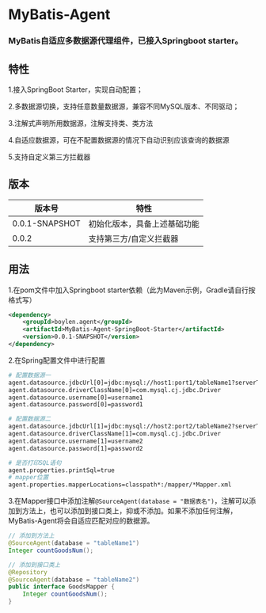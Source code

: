 # **MyBatis-Agent**

### **MyBatis自适应多数据源代理组件，已接入Springboot starter。**

## 特性

1.接入SpringBoot Starter，实现自动配置；

2.多数据源切换，支持任意数量数据源，兼容不同MySQL版本、不同驱动；

3.注解式声明所用数据源，注解支持类、类方法

4.自适应数据源，可在不配置数据源的情况下自动识别应该查询的数据源

5.支持自定义第三方拦截器

## 版本

| 版本号 | 特性 |
| --- | --- |
| 0.0.1-SNAPSHOT | 初始化版本，具备上述基础功能 |
| 0.0.2 | 支持第三方/自定义拦截器 |

## 用法

1.在pom文件中加入Springboot starter依赖（此为Maven示例，Gradle请自行按格式写）

```xml
<dependency>
    <groupId>boylen.agent</groupId>
    <artifactId>MyBatis-Agent-SpringBoot-Starter</artifactId>
    <version>0.0.1-SNAPSHOT</version>
</dependency>
```

2.在Spring配置文件中进行配置

```bash
# 配置数据源一
agent.datasource.jdbcUrl[0]=jdbc:mysql://host1:port1/tableName1?serverTimezone=Asia/Shanghai&useUnicode=true&characterEncoding=utf8&autoReconnect=true
agent.datasource.driverClassName[0]=com.mysql.cj.jdbc.Driver
agent.datasource.username[0]=username1
agent.datasource.password[0]=password1

# 配置数据源二
agent.datasource.jdbcUrl[1]=jdbc:mysql://host2:port2/tableName2?serverTimezone=Asia/Shanghai&useUnicode=true&characterEncoding=utf8&autoReconnect=true
agent.datasource.driverClassName[1]=com.mysql.cj.jdbc.Driver
agent.datasource.username[1]=username2
agent.datasource.password[1]=password2

# 是否打印SQL语句
agent.properties.printSql=true
# mapper位置
agent.properties.mapperLocations=classpath*:/mapper/*Mapper.xml
```

3.在Mapper接口中添加注解`@SourceAgent(database = "数据表名")`，注解可以添加到方法上，也可以添加到接口类上，抑或不添加。如果不添加任何注解，MyBatis-Agent将会自适应匹配对应的数据源。

```java
// 添加到方法上
@SourceAgent(database = "tableName1")
Integer countGoodsNum();

// 添加到接口类上
@Repository
@SourceAgent(database = "tableName2")
public interface GoodsMapper {
    Integer countGoodsNum();
}
```